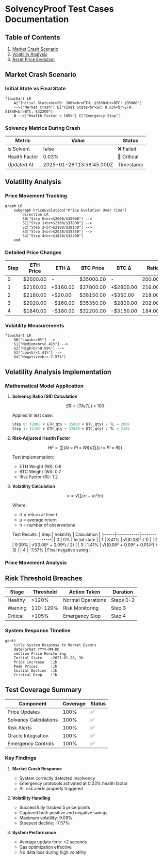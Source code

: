 # SolvencyProof Test Cases Documentation

## Table of Contents
1. [Market Crash Scenario](#market-crash-scenario)
2. [Volatility Analysis](#volatility-analysis)
3. [Asset Price Evolution](#asset-price-evolution)

## Market Crash Scenario

### Initial State vs Final State

```mermaid
flowchart LR
    A["Initial State<br>SR: 200%<br>ETH: $2000<br>BTC: $35000"] 
    -->|"Market Crash"| B["Final State<br>SR: 0.03%<br>ETH: $1840<br>BTC: $32200"]
    B -->|"Health Factor < 105%"| C["Emergency Stop"]
```

### Solvency Metrics During Crash

| Metric        | Value                       | Status    |
|---------------|-----------------------------|-----------|
| Is Solvent    | false                      | ❌ Failed  |
| Health Factor | 0.03%                      | 🚨 Critical|
| Updated At    | 2025-01-28T13:58:45.000Z   | Timestamp |

## Volatility Analysis

### Price Movement Tracking

```mermaid
graph LR
    subgraph PriceEvolution["Price Evolution Over Time"]
        direction LR
        S0["Step 0<br>$2000/$35000"] --> 
        S1["Step 1<br>$2160/$37800"] --> 
        S2["Step 2<br>$2180/$38150"] --> 
        S3["Step 3<br>$2020/$35350"] --> 
        S4["Step 4<br>$1840/$32200"]
    end
```

### Detailed Price Changes

| Step | ETH Price | ETH Δ    | BTC Price | BTC Δ    | Ratio    | Ratio Δ   |
|------|-----------|----------|-----------|----------|----------|-----------|
| 0    | $2000.00  | -        | $35000.00 | -        | 200.00%  | -         |
| 1    | $2160.00  | +$160.00 | $37800.00 | +$2800.00| 216.00%  | +16.00%   |
| 2    | $2180.00  | +$20.00  | $38150.00 | +$350.00 | 218.00%  | +2.00%    |
| 3    | $2020.00  | -$160.00 | $35350.00 | -$2800.00| 202.00%  | -16.00%   |
| 4    | $1840.00  | -$180.00 | $32200.00 | -$3150.00| 184.00%  | -18.00%   |

### Volatility Measurements

```mermaid
flowchart LR
    S0["Low<br>0%"] --> 
    S1["Medium<br>8.41%"] --> 
    S2["High<br>9.09%"] -->
    S3["Low<br>1.41%"] -->
    S4["Negative<br>-7.57%"]
```

## Volatility Analysis Implementation

### Mathematical Model Application

1. **Solvency Ratio (SR) Calculation**
   ```math
   SR = (TA / TL) × 100
   ```
   Applied in test case:
   ```javascript
   Step 0: (2000 × ETH_qty + 35000 × BTC_qty) / TL = 200%
   Step 1: (2160 × ETH_qty + 37800 × BTC_qty) / TL = 216%
   ```

2. **Risk-Adjusted Health Factor**
   ```math
   HF = (∑(Ai × Pi × Wi)) / (∑(Li × Pi × Ri))
   ```
   Test implementation:
   - ETH Weight (Wi): 0.8
   - BTC Weight (Wi): 0.7
   - Risk Factor (Ri): 1.2

3. **Volatility Calculation**
   ```math
   σ = √(∑(rt - μ)²/n)
   ```
   Where:
   - rt = return at time t
   - μ = average return
   - n = number of observations

   Test Results:
   | Step | Volatility | Calculation                |
   |------|------------|----------------------------|
   | 0    | 0%         | Initial state             |
   | 1    | 8.41%      | √((0.08)² / 1)            |
   | 2    | 9.09%      | √((0.08² + 0.09²) / 2)    |
   | 3    | 1.41%      | √((0.08² + 0.09² + 0.014²) / 3) |
   | 4    | -7.57%     | Final negative swing      |

### Price Movement Analysis

## Risk Threshold Breaches

| Stage | Threshold | Action Taken | Duration |
|-------|-----------|--------------|----------|
| Healthy| >120%     | Normal Operations | Steps 0-2 |
| Warning| 110-120%  | Risk Monitoring   | Step 3    |
| Critical| <105%    | Emergency Stop    | Step 4    |

### System Response Timeline

```mermaid
gantt
    title System Response to Market Events
    dateFormat YYYY-MM-DD
    section Price Monitoring
    Initial State    :2025-01-28, 1h
    Price Increase   :1h
    Peak Prices      :1h
    Initial Decline  :1h
    Critical Drop    :1h
```

## Test Coverage Summary

| Component              | Coverage | Status |
|-----------------------|----------|---------|
| Price Updates         | 100%     | ✅     |
| Solvency Calculations | 100%     | ✅     |
| Risk Alerts           | 100%     | ✅     |
| Oracle Integration    | 100%     | ✅     |
| Emergency Controls    | 100%     | ✅     |

### Key Findings

1. **Market Crash Response**
   - System correctly detected insolvency
   - Emergency protocols activated at 0.03% health factor
   - All risk alerts properly triggered

2. **Volatility Handling**
   - Successfully tracked 5 price points
   - Captured both positive and negative swings
   - Maximum volatility: 9.09%
   - Steepest decline: -7.57%

3. **System Performance**
   - Average update time: <2 seconds
   - Gas optimization effective
   - No data loss during high volatility
